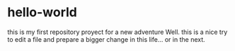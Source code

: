 # hello-world
this is my first repository proyect for a new adventure
Well. this is a nice try to edit a file and prepare a bigger change
in this life...
or in the next.

